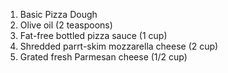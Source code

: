 1. Basic Pizza Dough
2. Olive oil (2 teaspoons)
3. Fat-free bottled pizza sauce (1 cup)
4. Shredded parrt-skim mozzarella cheese (2 cup)
5. Grated fresh Parmesan cheese (1/2 cup)